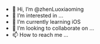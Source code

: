 - 👋 Hi, I’m @zhenLuoxiaoming
- 👀 I’m interested in ...
- 🌱 I’m currently learning iOS
- 💞️ I’m looking to collaborate on ...
- 📫 How to reach me ...

<!---
zhenLuoxiaoming/zhenLuoxiaoming is a ✨ special ✨ repository because its `README.md` (this file) appears on your GitHub profile.
You can click the Preview link to take a look at your changes.
--->
